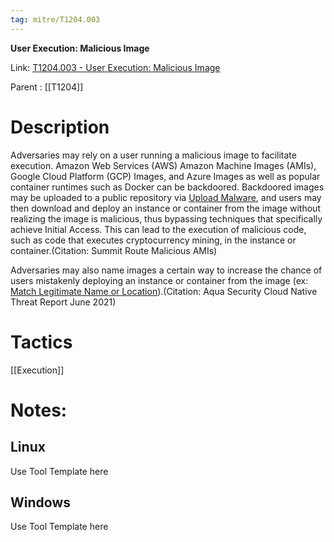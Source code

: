```yaml
---
tag: mitre/T1204.003
---
```


**User Execution: Malicious Image**

Link: [T1204.003 - User Execution: Malicious Image](https://attack.mitre.org/techniques/T1204/003)

Parent : [[T1204]]


# Description

Adversaries may rely on a user running a malicious image to facilitate execution. Amazon Web Services (AWS) Amazon Machine Images (AMIs), Google Cloud Platform (GCP) Images, and Azure Images as well as popular container runtimes such as Docker can be backdoored. Backdoored images may be uploaded to a public repository via [Upload Malware](https://attack.mitre.org/techniques/T1608/001), and users may then download and deploy an instance or container from the image without realizing the image is malicious, thus bypassing techniques that specifically achieve Initial Access. This can lead to the execution of malicious code, such as code that executes cryptocurrency mining, in the instance or container.(Citation: Summit Route Malicious AMIs)

Adversaries may also name images a certain way to increase the chance of users mistakenly deploying an instance or container from the image (ex: [Match Legitimate Name or Location](https://attack.mitre.org/techniques/T1036/005)).(Citation: Aqua Security Cloud Native Threat Report June 2021)

# Tactics


[[Execution]]


# Notes:

## Linux

Use Tool Template here

## Windows

Use Tool Template here